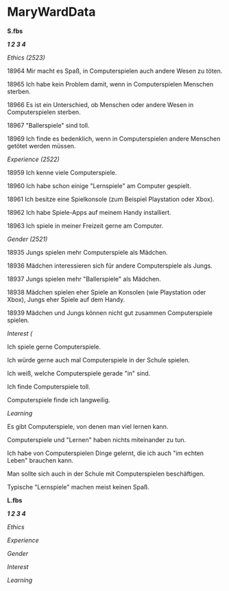 # MaryWardData

**S.fbs**

***1 2 3 4***

*Ethics (2523)*

18964
Mir macht es Spaß, in Computerspielen auch andere Wesen zu töten.

18965
Ich habe kein Problem damit, wenn in Computerspielen Menschen sterben.

18966
Es ist ein Unterschied, ob Menschen oder andere Wesen in Computerspielen sterben.

18967
"Ballerspiele" sind toll.

18969
Ich finde es bedenklich, wenn in Computerspielen andere Menschen getötet werden müssen.


*Experience (2522)*

18959
Ich kenne viele Computerspiele.

18960
Ich habe schon einige "Lernspiele" am Computer gespielt.

18961
Ich besitze eine Spielkonsole (zum Beispiel Playstation oder Xbox).

18962
Ich habe Spiele-Apps auf meinem Handy installiert.

18963
Ich spiele in meiner Freizeit gerne am Computer.


*Gender (2521)*

18935
Jungs spielen mehr Computerspiele als Mädchen.

18936
Mädchen interessieren sich für andere Computerspiele als Jungs.

18937
Jungs spielen mehr "Ballerspiele" als Mädchen.

18938
Mädchen spielen eher Spiele an Konsolen (wie Playstation oder Xbox), Jungs eher Spiele auf dem Handy.

18939
Mädchen und Jungs können nicht gut zusammen Computerspiele spielen.


*Interest (*

Ich spiele gerne Computerspiele.

Ich würde gerne auch mal Computerspiele in der Schule spielen.

Ich weiß, welche Computerspiele gerade "in" sind.

Ich finde Computerspiele toll.

Computerspiele finde ich langweilig.


*Learning*

Es gibt Computerspiele, von denen man viel lernen kann.

Computerspiele und "Lernen" haben nichts miteinander zu tun.

Ich habe von Computerspielen Dinge gelernt, die ich auch "im echten Leben" brauchen kann.

Man sollte sich auch in der Schule mit Computerspielen beschäftigen.

Typische "Lernspiele" machen meist keinen Spaß.


**L.fbs**

***1 2 3 4***

*Ethics*


*Experience*


*Gender*


*Interest*


*Learning*





